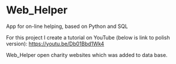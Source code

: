 # Web_Helper
App for on-line helping, based on Python and SQL

For this project I create a tutorial on YouTube (below is link to polish version):
https://youtu.be/Db01Bbd1Wk4

Web_Helper open charity websites which was added to data base.
